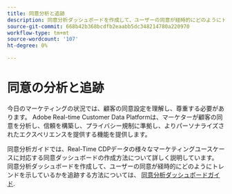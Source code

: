 ```yaml
---
title: 同意分析と追跡
description: 同意分析ダッシュボードを作成して、ユーザーの同意が経時的にどのようにトレンドを示しているかを追跡する方法を説明します。
source-git-commit: 668b42b368bcdfb2eaabb5dc348214780a220970
workflow-type: tm+mt
source-wordcount: '107'
ht-degree: 0%

---
```


# 同意の分析と追跡

今日のマーケティングの状況では、顧客の同意設定を理解し、尊重する必要があります。 Adobe Real-time Customer Data Platformは、マーケターが顧客の同意を分析し、信頼を構築し、プライバシー規制に準拠し、よりパーソナライズされたエクスペリエンスを提供する機能を提供します。

同意分析ガイドでは、Real-Time CDPデータの様々なマーケティングユースケースに対応する同意ダッシュボードの作成方法について詳しく説明しています。 同意分析ダッシュボードを作成して、ユーザーの同意が経時的にどのようにトレンドを示しているかを追跡する方法については、 [同意分析ダッシュボードガイド](../../dashboards/insights-use-cases/consent-analysis.md).

